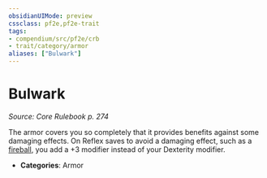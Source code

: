 ```yaml
---
obsidianUIMode: preview
cssclass: pf2e,pf2e-trait
tags:
- compendium/src/pf2e/crb
- trait/category/armor
aliases: ["Bulwark"]
---
```

# Bulwark  
*Source: Core Rulebook p. 274*  

The armor covers you so completely that it provides benefits against some damaging effects. On Reflex saves to avoid a damaging effect, such as a [fireball](fireball.md), you add a +3 modifier instead of your Dexterity modifier.

- **Categories**: Armor